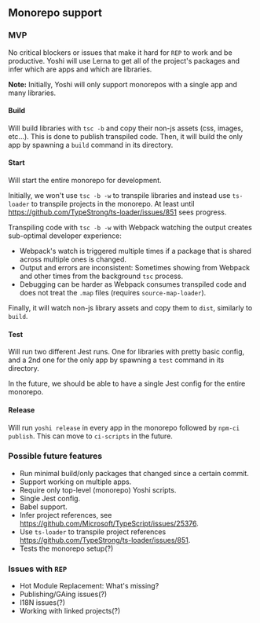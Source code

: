 ## Monorepo support

### MVP

No critical blockers or issues that make it hard for `REP` to work and be productive. Yoshi will use Lerna to get all of the project's packages and infer which are apps and which are libraries.

**Note:** Initially, Yoshi will only support monorepos with a single app and many libraries.

#### Build

Will build libraries with `tsc -b` and copy their non-js assets (css, images, etc...). This is done to publish transpiled code. Then, it will build the only app by spawning a `build` command in its directory.

#### Start

Will start the entire monorepo for development.

Initially, we won't use `tsc -b -w` to transpile libraries and instead use `ts-loader` to transpile projects in the monorepo. At least until https://github.com/TypeStrong/ts-loader/issues/851 sees progress.

Transpiling code with `tsc -b -w` with Webpack watching the output creates sub-optimal developer experience:

- Webpack's watch is triggered multiple times if a package that is shared across multiple ones is changed.
- Output and errors are inconsistent: Sometimes showing from Webpack and other times from the background `tsc` process.
- Debugging can be harder as Webpack consumes transpiled code and does not treat the `.map` files (requires `source-map-loader`).

Finally, it will watch non-js library assets and copy them to `dist`, similarly to `build`.

#### Test

Will run two different Jest runs. One for libraries with pretty basic config, and a 2nd one for the only app by spawning a `test` command in its directory.

In the future, we should be able to have a single Jest config for the entire monorepo.

#### Release

Will run `yoshi release` in every app in the monorepo followed by `npm-ci publish`. This can move to `ci-scripts` in the future.

### Possible future features

- Run minimal build/only packages that changed since a certain commit.
- Support working on multiple apps.
- Require only top-level (monorepo) Yoshi scripts.
- Single Jest config.
- Babel support.
- Infer project references, see https://github.com/Microsoft/TypeScript/issues/25376.
- Use `ts-loader` to transpile project references https://github.com/TypeStrong/ts-loader/issues/851.
- Tests the monorepo setup(?)

### Issues with `REP`

- Hot Module Replacement: What's missing?
- Publishing/GAing issues(?)
- I18N issues(?)
- Working with linked projects(?)
